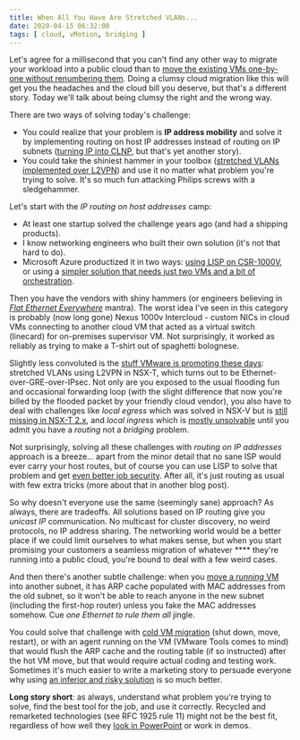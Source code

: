 ```yaml
---
title: When All You Have Are Stretched VLANs...
date: 2020-04-15 06:32:00
tags: [ cloud, vMotion, bridging ]
---
```

Let's agree for a millisecond that you can't find any other way to migrate your workload into a public cloud than to [move the existing VMs one-by-one without renumbering them](https://blog.ipspace.net/2020/02/the-myth-of-scaling-from-on-premises.html). Doing a clumsy cloud migration like this will get you the headaches and the cloud bill you deserve, but that's a different story. Today we'll talk about being clumsy the right and the wrong way.

There are two ways of solving today's challenge:
<!--more-->
* You could realize that your problem is **IP address mobility** and solve it by implementing routing on host IP addresses instead of routing on IP subnets ([turning IP into CLNP](https://blog.ipspace.net/2015/05/reinventing-clns-with-l3-only-forwarding.html), but that's yet another story).
* You could take the shiniest hammer in your toolbox ([stretched VLANs implemented over L2VPN](https://blog.ipspace.net/2020/02/live-vmotion-into-vmware-on-aws-cloud.html)) and use it no matter what problem you're trying to solve. It's so much fun attacking Philips screws with a sledgehammer.

Let's start with the _IP routing on host addresses_ camp:

* At least one startup solved the challenge years ago (and had a shipping products).
* I know networking engineers who built their own solution (it's not that hard to do).
* Microsoft Azure productized it in two ways: [using LISP on CSR-1000V](https://github.com/microsoft/Azure-LISP), or using a [simpler solution that needs just two VMs and a bit of orchestration](https://blog.ipspace.net/2019/11/stretched-layer-2-subnets-in-azure.html).

Then you have the vendors with shiny hammers (or engineers believing in _[Flat Ethernet Everywhere](https://blog.ipspace.net/2011/09/large-scale-bridging-nuked-earth.html)_ mantra). The worst idea I've seen in this category is probably (now long gone) Nexus 1000v Intercloud - custom NICs in cloud VMs connecting to another cloud VM that acted as a virtual switch (linecard) for on-premises supervisor VM. Not surprisingly, it worked as reliably as trying to make a T-shirt out of spaghetti bolognese.

Slightly less convoluted is the [stuff VMware is promoting these days](https://blog.ipspace.net/2020/02/live-vmotion-into-vmware-on-aws-cloud.html): stretched VLANs using L2VPN in NSX-T, which turns out to be Ethernet-over-GRE-over-IPsec. Not only are you exposed to the usual flooding fun and occasional forwarding loop (with the slight difference that now you're billed by the flooded packet by your friendly cloud vendor), you also have to deal with challenges like _local egress_ which was solved in NSX-V but is [still missing in NSX-T 2.x](https://blog.ipspace.net/2019/08/brief-history-of-vmware-nsx.html), and _local ingress_ which is [mostly unsolvable](https://blog.ipspace.net/2016/02/vmware-nsx-update-on-software-gone-wild.html) until you admit you have a _routing_ not a _bridging_ problem.

Not surprisingly, solving all these challenges with _routing on IP addresses_ approach is a breeze... apart from the minor detail that no sane ISP would ever carry your host routes, but of course you can use LISP to solve that problem and get [even better job security](https://blog.ipspace.net/2013/09/sooner-or-later-someone-will-pay-for.html). After all, it's just routing as usual with few extra tricks (more about that in another blog post).

So why doesn't everyone use the same (seemingly sane) approach? As always, there are tradeoffs. All solutions based on IP routing give you _unicast IP_ communication. No multicast for cluster discovery, no weird protocols, no IP address sharing. The networking world would be a better place if we could limit ourselves to what makes sense, but when you start promising your customers a seamless migration of whatever \*\*\*\* they're running into a public cloud, you're bound to deal with a few weird cases.

And then there's another subtle challenge: when you [move a _running_ VM](https://blog.ipspace.net/2020/03/the-myth-of-lossless-vmotion.html) into another subnet, it has ARP cache populated with MAC addresses from the old subnet, so it won't be able to reach anyone in the new subnet (including the first-hop router) unless you fake the MAC addresses somehow. Cue _one Ethernet to rule them all_ jingle. 

You could solve that challenge with [cold VM migration](https://blog.ipspace.net/2013/02/hot-and-cold-vm-mobility.html) (shut down, move, restart), or with an agent running on the VM (VMware Tools comes to mind) that would flush the ARP cache and the routing table (if so instructed) after the hot VM move, but that would require actual coding and testing work. Sometimes it's much easier to write a marketing story to persuade everyone why using [an inferior and risky solution](https://blog.ipspace.net/2012/09/dear-vmware-bpdu-filter-bpdu-guard.html) is so much better.

**Long story short**: as always, understand what problem you're trying to solve, find the best tool for the job, and use it correctly. Recycled and remarketed technologies (see RFC 1925 rule 11) might not be the best fit, regardless of how well they [look in PowerPoint](https://blog.ipspace.net/2011/09/long-distance-irf-fabric-works-best-in.html) or work in demos.
